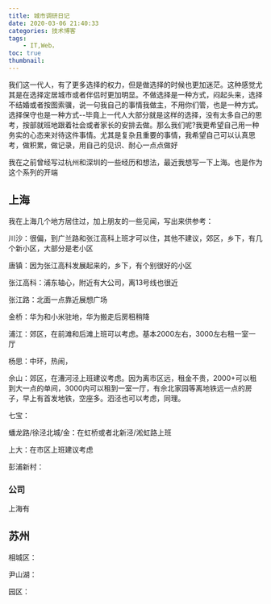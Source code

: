 ```yaml
---
title: 城市调研日记
date: 2020-03-06 21:40:33
categories: 技术博客
tags:
    - IT,Web，
toc: true
thumbnail: 
---
```


​	我们这一代人，有了更多选择的权力，但是做选择的时候也更加迷茫。这种感觉尤其是在选择定居城市或者伴侣时更加明显。不做选择是一种方式，闷起头来，选择不结婚或者按图索骥，说一句我自己的事情我做主，不用你们管，也是一种方式。选择保守也是一种方式--毕竟上一代人大部分就是这样的选择，没有太多自己的思考，按部就班地跟着社会或者家长的安排去做。那么我们呢?我更希望自己用一种务实的心态来对待这件事情。尤其是复杂且重要的事情，我希望自己可以认真思考，做积累，做记录，用自己的见识、耐心一点点做好

​	我在之前曾经写过杭州和深圳的一些经历和想法，最近我想写一下上海。也是作为这个系列的开端

<!--more-->

## 上海

我在上海几个地方居住过，加上朋友的一些见闻，写出来供参考：

川沙：很偏，到广兰路和张江高科上班才可以住，其他不建议，郊区，乡下，有几个新小区，大部分是老小区

唐镇：因为张江高科发展起来的，乡下，有个别很好的小区

张江高科：浦东轴心，附近有大公司，离13号线也很近

张江路：北面一点靠近展想广场

金桥：华为和小米驻地，华为搬走后房租稍降

浦江：郊区，在前滩和后滩上班可以考虑。基本2000左右，3000左右租一室一厅

杨思：中环，热闹，

佘山：郊区，在漕河泾上班建议考虑。因为离市区远，租金不贵，2000+可以租到大一点的单间，3000内可以租到一室一厅，有佘北家园等离地铁远一点的房子，早上有首发地铁，空座多。泗泾也可以考虑，同理。

七宝：

蟠龙路/徐泾北城/金：在虹桥或者北新泾/淞虹路上班

上大：在市区上班建议考虑

彭浦新村：

### 公司

上海有



## 苏州

相城区：

尹山湖：

园区：

